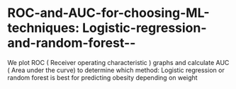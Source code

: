 # ROC-and-AUC-for-choosing-ML-techniques: Logistic-regression-and-random-forest--


We plot ROC ( Receiver operating characteristic )  graphs and calculate AUC ( Area under the curve) to determine which method: Logistic regression or random forest is best for predicting obesity depending on weight

